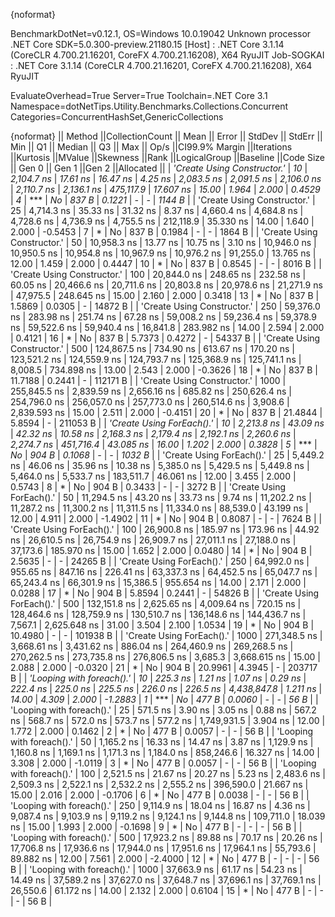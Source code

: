 {noformat}

BenchmarkDotNet=v0.12.1, OS=Windows 10.0.19042
Unknown processor
.NET Core SDK=5.0.300-preview.21180.15
  [Host]     : .NET Core 3.1.14 (CoreCLR 4.700.21.16201, CoreFX 4.700.21.16208), X64 RyuJIT
  Job-SOGKAI : .NET Core 3.1.14 (CoreCLR 4.700.21.16201, CoreFX 4.700.21.16208), X64 RyuJIT

EvaluateOverhead=True  Server=True  Toolchain=.NET Core 3.1  
Namespace=dotNetTips.Utility.Benchmarks.Collections.Concurrent  Categories=ConcurrentHashSet,GenericCollections  

{noformat}
||                     Method ||CollectionCount ||        Mean ||      Error ||     StdDev ||   StdErr ||         Min ||          Q1 ||      Median ||          Q3 ||         Max ||       Op/s ||CI99.9% Margin ||Iterations ||Kurtosis ||MValue ||Skewness ||Rank ||LogicalGroup ||Baseline ||Code Size ||  Gen 0 || Gen 1 ||Gen 2 ||Allocated ||
| *'Create Using Constructor.'* |              *10* |   *2,104.7 ns* |    *17.61 ns* |    *16.47 ns* |   *4.25 ns* |   *2,083.5 ns* |   *2,091.5 ns* |   *2,106.0 ns* |   *2,110.7 ns* |   *2,136.1 ns* |   *475,117.9* |      *17.607 ns* |      *15.00* |    *1.964* |  *2.000* |   *0.4529* |    *4* |            *** |       *No* |     *837 B* |  *0.1221* |      *-* |     *-* |    *1144 B* |
| 'Create Using Constructor.' |              25 |   4,714.3 ns |    35.33 ns |    31.32 ns |   8.37 ns |   4,660.4 ns |   4,684.8 ns |   4,728.6 ns |   4,736.9 ns |   4,755.5 ns |   212,118.9 |      35.330 ns |      14.00 |    1.640 |  2.000 |  -0.5453 |    7 |            * |       No |     837 B |  0.1984 |      - |     - |    1864 B |
| 'Create Using Constructor.' |              50 |  10,958.3 ns |    13.77 ns |    10.75 ns |   3.10 ns |  10,946.0 ns |  10,950.5 ns |  10,954.8 ns |  10,967.9 ns |  10,976.2 ns |    91,255.0 |      13.765 ns |      12.00 |    1.459 |  2.000 |   0.4447 |   10 |            * |       No |     837 B |  0.8545 |      - |     - |    8016 B |
| 'Create Using Constructor.' |             100 |  20,844.0 ns |   248.65 ns |   232.58 ns |  60.05 ns |  20,466.6 ns |  20,711.6 ns |  20,803.8 ns |  20,978.6 ns |  21,271.9 ns |    47,975.5 |     248.645 ns |      15.00 |    2.160 |  2.000 |   0.3418 |   13 |            * |       No |     837 B |  1.5869 | 0.0305 |     - |   14872 B |
| 'Create Using Constructor.' |             250 |  59,376.0 ns |   283.98 ns |   251.74 ns |  67.28 ns |  59,008.2 ns |  59,236.4 ns |  59,378.9 ns |  59,522.6 ns |  59,940.4 ns |    16,841.8 |     283.982 ns |      14.00 |    2.594 |  2.000 |   0.4121 |   16 |            * |       No |     837 B |  5.7373 | 0.4272 |     - |   54337 B |
| 'Create Using Constructor.' |             500 | 124,867.5 ns |   734.90 ns |   613.67 ns | 170.20 ns | 123,521.2 ns | 124,559.9 ns | 124,793.7 ns | 125,368.9 ns | 125,741.1 ns |     8,008.5 |     734.898 ns |      13.00 |    2.543 |  2.000 |  -0.3626 |   18 |            * |       No |     837 B | 11.7188 | 0.2441 |     - |  112171 B |
| 'Create Using Constructor.' |            1000 | 255,845.5 ns | 2,839.59 ns | 2,656.16 ns | 685.82 ns | 250,626.4 ns | 254,796.0 ns | 256,057.0 ns | 257,773.0 ns | 260,514.6 ns |     3,908.6 |   2,839.593 ns |      15.00 |    2.511 |  2.000 |  -0.4151 |   20 |            * |       No |     837 B | 21.4844 | 5.8594 |     - |  211053 B |
|   *'Create Using ForEach().'* |              *10* |   *2,213.8 ns* |    *43.09 ns* |    *42.32 ns* |  *10.58 ns* |   *2,168.3 ns* |   *2,179.4 ns* |   *2,192.1 ns* |   *2,260.6 ns* |   *2,274.7 ns* |   *451,716.4* |      *43.085 ns* |      *16.00* |    *1.202* |  *2.000* |   *0.3828* |    *5* |            *** |       *No* |     *904 B* |  *0.1068* |      *-* |     *-* |    *1032 B* |
|   'Create Using ForEach().' |              25 |   5,449.2 ns |    46.06 ns |    35.96 ns |  10.38 ns |   5,385.0 ns |   5,429.5 ns |   5,449.8 ns |   5,464.0 ns |   5,533.7 ns |   183,511.7 |      46.061 ns |      12.00 |    3.455 |  2.000 |   0.5743 |    8 |            * |       No |     904 B |  0.3433 |      - |     - |    3272 B |
|   'Create Using ForEach().' |              50 |  11,294.5 ns |    43.20 ns |    33.73 ns |   9.74 ns |  11,202.2 ns |  11,287.2 ns |  11,300.2 ns |  11,311.5 ns |  11,334.0 ns |    88,539.0 |      43.199 ns |      12.00 |    4.911 |  2.000 |  -1.4902 |   11 |            * |       No |     904 B |  0.8087 |      - |     - |    7624 B |
|   'Create Using ForEach().' |             100 |  26,900.8 ns |   185.97 ns |   173.96 ns |  44.92 ns |  26,610.5 ns |  26,754.9 ns |  26,909.7 ns |  27,011.1 ns |  27,188.0 ns |    37,173.6 |     185.970 ns |      15.00 |    1.652 |  2.000 |   0.0480 |   14 |            * |       No |     904 B |  2.5635 |      - |     - |   24265 B |
|   'Create Using ForEach().' |             250 |  64,992.0 ns |   955.65 ns |   847.16 ns | 226.41 ns |  63,337.3 ns |  64,452.5 ns |  65,047.7 ns |  65,243.4 ns |  66,301.9 ns |    15,386.5 |     955.654 ns |      14.00 |    2.171 |  2.000 |   0.0288 |   17 |            * |       No |     904 B |  5.8594 | 0.2441 |     - |   54826 B |
|   'Create Using ForEach().' |             500 | 132,151.8 ns | 2,625.65 ns | 4,009.64 ns | 720.15 ns | 128,464.6 ns | 128,759.9 ns | 130,510.7 ns | 136,148.6 ns | 144,436.7 ns |     7,567.1 |   2,625.648 ns |      31.00 |    3.504 |  2.100 |   1.0534 |   19 |            * |       No |     904 B | 10.4980 |      - |     - |  101938 B |
|   'Create Using ForEach().' |            1000 | 271,348.5 ns | 3,668.61 ns | 3,431.62 ns | 886.04 ns | 264,460.9 ns | 269,268.5 ns | 270,262.5 ns | 273,735.8 ns | 276,806.5 ns |     3,685.3 |   3,668.615 ns |      15.00 |    2.088 |  2.000 |  -0.0320 |   21 |            * |       No |     904 B | 20.9961 | 4.3945 |     - |  203717 B |
|   *'Looping with foreach().'* |              *10* |     *225.3 ns* |     *1.21 ns* |     *1.07 ns* |   *0.29 ns* |     *222.4 ns* |     *225.0 ns* |     *225.5 ns* |     *226.0 ns* |     *226.5 ns* | *4,438,847.8* |       *1.211 ns* |      *14.00* |    *4.309* |  *2.000* |  *-1.2883* |    *1* |            *** |       *No* |     *477 B* |  *0.0060* |      *-* |     *-* |      *56 B* |
|   'Looping with foreach().' |              25 |     571.5 ns |     3.90 ns |     3.05 ns |   0.88 ns |     567.2 ns |     568.7 ns |     572.0 ns |     573.7 ns |     577.2 ns | 1,749,931.5 |       3.904 ns |      12.00 |    1.772 |  2.000 |   0.1462 |    2 |            * |       No |     477 B |  0.0057 |      - |     - |      56 B |
|   'Looping with foreach().' |              50 |   1,165.2 ns |    16.33 ns |    14.47 ns |   3.87 ns |   1,129.9 ns |   1,160.8 ns |   1,169.1 ns |   1,171.3 ns |   1,184.0 ns |   858,246.6 |      16.327 ns |      14.00 |    3.308 |  2.000 |  -1.0119 |    3 |            * |       No |     477 B |  0.0057 |      - |     - |      56 B |
|   'Looping with foreach().' |             100 |   2,521.5 ns |    21.67 ns |    20.27 ns |   5.23 ns |   2,483.6 ns |   2,509.3 ns |   2,522.1 ns |   2,532.2 ns |   2,555.2 ns |   396,590.0 |      21.667 ns |      15.00 |    2.016 |  2.000 |  -0.1706 |    6 |            * |       No |     477 B |  0.0038 |      - |     - |      56 B |
|   'Looping with foreach().' |             250 |   9,114.9 ns |    18.04 ns |    16.87 ns |   4.36 ns |   9,087.4 ns |   9,103.9 ns |   9,119.2 ns |   9,124.1 ns |   9,144.8 ns |   109,711.0 |      18.039 ns |      15.00 |    1.993 |  2.000 |  -0.1698 |    9 |            * |       No |     477 B |       - |      - |     - |      56 B |
|   'Looping with foreach().' |             500 |  17,923.2 ns |    89.88 ns |    70.17 ns |  20.26 ns |  17,706.8 ns |  17,936.6 ns |  17,944.0 ns |  17,951.6 ns |  17,964.1 ns |    55,793.6 |      89.882 ns |      12.00 |    7.561 |  2.000 |  -2.4000 |   12 |            * |       No |     477 B |       - |      - |     - |      56 B |
|   'Looping with foreach().' |            1000 |  37,663.9 ns |    61.17 ns |    54.23 ns |  14.49 ns |  37,589.2 ns |  37,627.0 ns |  37,648.7 ns |  37,696.1 ns |  37,769.1 ns |    26,550.6 |      61.172 ns |      14.00 |    2.132 |  2.000 |   0.6104 |   15 |            * |       No |     477 B |       - |      - |     - |      56 B |

